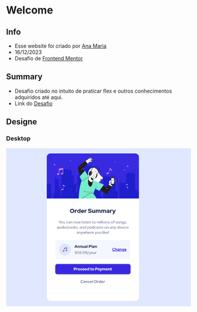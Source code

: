# Welcome
## Info
- Esse website foi criado por [Ana Maria](https://github.com/anadutraoli)
- 16/12/2023
- Desafio de [Frontend Mentor](https://www.frontendmentor.io?ref=challenge)

## Summary
- Desafio criado no intuito de praticar flex e outros conhecimentos adquiridos até aqui.
- Link do [Desafio](https://www.frontendmentor.io/challenges/order-summary-component-QlPmajDUj)

## Designe
### Desktop
![Design preview for the Testimonials grid section coding challenge](/images/Desafio-FrontEndMentor.png)